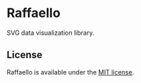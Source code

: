 # Raffaello
SVG data visualization library.

## License

Raffaello is available under the [MIT license](https://opensource.org/licenses/MIT).